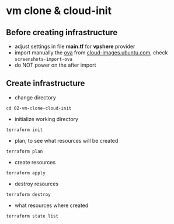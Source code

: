 # vm clone & cloud-init

## Before creating infrastructure
- adjust settings in file __main.tf__ for __vpshere__ provider
- import manually the [ova](https://cloud-images.ubuntu.com/focal/current/focal-server-cloudimg-amd64.ova) from [cloud-images.ubuntu.com](https://cloud-images.ubuntu.com/focal/current/focal-server-cloudimg-amd64.ova), check `screenshots-import-ova`
- do NOT power on the after import

## Create infrastructure
- change directory
```
cd 02-vm-clone-cloud-init
```

- initialize working directory
```
terraform init
```
- plan, to see what resources will be created
```
terraform plan
```

- create resources
```
terraform apply
```

- destroy resources
```
terraform destroy
```

- what resources where created
```
terraform state list
```
